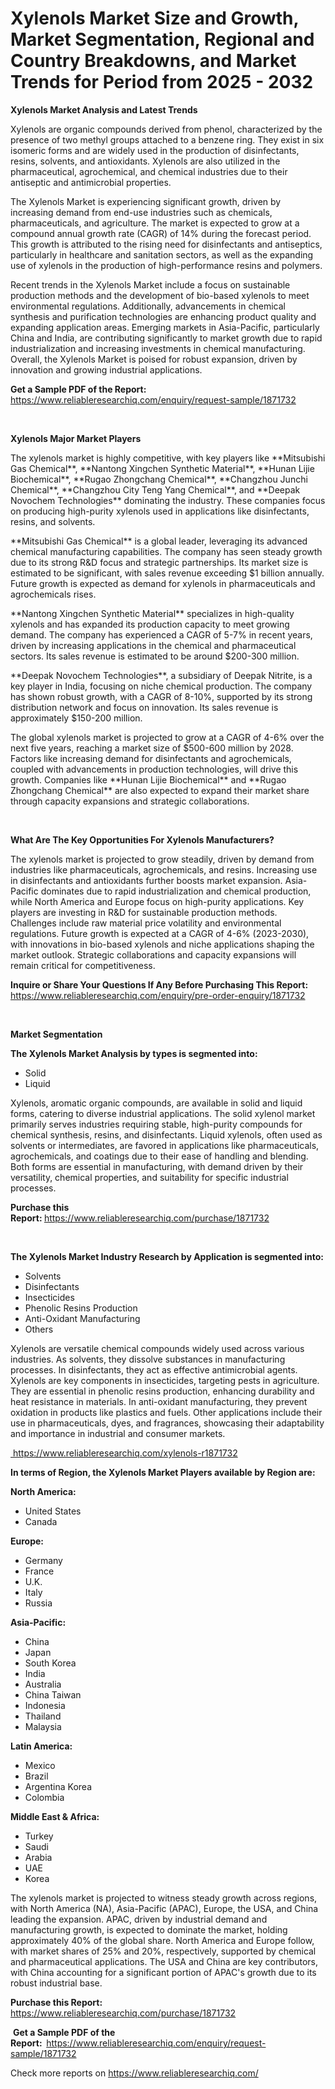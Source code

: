 <p><h1>Xylenols Market Size and Growth, Market Segmentation, Regional and Country Breakdowns, and Market Trends for Period from 2025 -  2032</h1></p><p><strong>Xylenols Market Analysis and Latest Trends</strong></p>
<p><p>Xylenols are organic compounds derived from phenol, characterized by the presence of two methyl groups attached to a benzene ring. They exist in six isomeric forms and are widely used in the production of disinfectants, resins, solvents, and antioxidants. Xylenols are also utilized in the pharmaceutical, agrochemical, and chemical industries due to their antiseptic and antimicrobial properties.</p><p>The Xylenols Market is experiencing significant growth, driven by increasing demand from end-use industries such as chemicals, pharmaceuticals, and agriculture. The market is expected to grow at a compound annual growth rate (CAGR) of 14% during the forecast period. This growth is attributed to the rising need for disinfectants and antiseptics, particularly in healthcare and sanitation sectors, as well as the expanding use of xylenols in the production of high-performance resins and polymers.</p><p>Recent trends in the Xylenols Market include a focus on sustainable production methods and the development of bio-based xylenols to meet environmental regulations. Additionally, advancements in chemical synthesis and purification technologies are enhancing product quality and expanding application areas. Emerging markets in Asia-Pacific, particularly China and India, are contributing significantly to market growth due to rapid industrialization and increasing investments in chemical manufacturing. Overall, the Xylenols Market is poised for robust expansion, driven by innovation and growing industrial applications.</p></p>
<p><strong>Get a Sample PDF of the Report:&nbsp;</strong> <a href="https://www.reliableresearchiq.com/enquiry/request-sample/1871732?utm_campaign=2099&utm_medium=2&utm_source=Github&utm_content=ia&utm_term=25012025&utm_id=xylenols">https://www.reliableresearchiq.com/enquiry/request-sample/1871732</a></p>
<p>&nbsp;</p>
<p><strong>Xylenols Major Market Players</strong></p>
<p><p>The xylenols market is highly competitive, with key players like **Mitsubishi Gas Chemical**, **Nantong Xingchen Synthetic Material**, **Hunan Lijie Biochemical**, **Rugao Zhongchang Chemical**, **Changzhou Junchi Chemical**, **Changzhou City Teng Yang Chemical**, and **Deepak Novochem Technologies** dominating the industry. These companies focus on producing high-purity xylenols used in applications like disinfectants, resins, and solvents.</p><p>**Mitsubishi Gas Chemical** is a global leader, leveraging its advanced chemical manufacturing capabilities. The company has seen steady growth due to its strong R&D focus and strategic partnerships. Its market size is estimated to be significant, with sales revenue exceeding $1 billion annually. Future growth is expected as demand for xylenols in pharmaceuticals and agrochemicals rises.</p><p>**Nantong Xingchen Synthetic Material** specializes in high-quality xylenols and has expanded its production capacity to meet growing demand. The company has experienced a CAGR of 5-7% in recent years, driven by increasing applications in the chemical and pharmaceutical sectors. Its sales revenue is estimated to be around $200-300 million.</p><p>**Deepak Novochem Technologies**, a subsidiary of Deepak Nitrite, is a key player in India, focusing on niche chemical production. The company has shown robust growth, with a CAGR of 8-10%, supported by its strong distribution network and focus on innovation. Its sales revenue is approximately $150-200 million.</p><p>The global xylenols market is projected to grow at a CAGR of 4-6% over the next five years, reaching a market size of $500-600 million by 2028. Factors like increasing demand for disinfectants and agrochemicals, coupled with advancements in production technologies, will drive this growth. Companies like **Hunan Lijie Biochemical** and **Rugao Zhongchang Chemical** are also expected to expand their market share through capacity expansions and strategic collaborations.</p></p>
<p>&nbsp;</p>
<p><strong>What Are The Key Opportunities For Xylenols Manufacturers?</strong></p>
<p><p>The xylenols market is projected to grow steadily, driven by demand from industries like pharmaceuticals, agrochemicals, and resins. Increasing use in disinfectants and antioxidants further boosts market expansion. Asia-Pacific dominates due to rapid industrialization and chemical production, while North America and Europe focus on high-purity applications. Key players are investing in R&D for sustainable production methods. Challenges include raw material price volatility and environmental regulations. Future growth is expected at a CAGR of 4-6% (2023-2030), with innovations in bio-based xylenols and niche applications shaping the market outlook. Strategic collaborations and capacity expansions will remain critical for competitiveness.</p></p>
<p><strong>Inquire or Share Your Questions If Any Before Purchasing This Report:</strong> <a href="https://www.reliableresearchiq.com/enquiry/pre-order-enquiry/1871732?utm_campaign=2099&utm_medium=2&utm_source=Github&utm_content=ia&utm_term=25012025&utm_id=xylenols">https://www.reliableresearchiq.com/enquiry/pre-order-enquiry/1871732</a></p>
<p>&nbsp;</p>
<p><strong>Market Segmentation</strong></p>
<p><strong>The Xylenols Market Analysis by types is segmented into:</strong></p>
<p><ul><li>Solid</li><li>Liquid</li></ul></p>
<p><p>Xylenols, aromatic organic compounds, are available in solid and liquid forms, catering to diverse industrial applications. The solid xylenol market primarily serves industries requiring stable, high-purity compounds for chemical synthesis, resins, and disinfectants. Liquid xylenols, often used as solvents or intermediates, are favored in applications like pharmaceuticals, agrochemicals, and coatings due to their ease of handling and blending. Both forms are essential in manufacturing, with demand driven by their versatility, chemical properties, and suitability for specific industrial processes.</p></p>
<p><strong>Purchase this Report:&nbsp;</strong><a href="https://www.reliableresearchiq.com/purchase/1871732?utm_campaign=2099&utm_medium=2&utm_source=Github&utm_content=ia&utm_term=25012025&utm_id=xylenols">https://www.reliableresearchiq.com/purchase/1871732</a></p>
<p>&nbsp;</p>
<p><strong>The Xylenols Market Industry Research by Application is segmented into:</strong></p>
<p><ul><li>Solvents</li><li>Disinfectants</li><li>Insecticides</li><li>Phenolic Resins Production</li><li>Anti-Oxidant Manufacturing</li><li>Others</li></ul></p>
<p><p>Xylenols are versatile chemical compounds widely used across various industries. As solvents, they dissolve substances in manufacturing processes. In disinfectants, they act as effective antimicrobial agents. Xylenols are key components in insecticides, targeting pests in agriculture. They are essential in phenolic resins production, enhancing durability and heat resistance in materials. In anti-oxidant manufacturing, they prevent oxidation in products like plastics and fuels. Other applications include their use in pharmaceuticals, dyes, and fragrances, showcasing their adaptability and importance in industrial and consumer markets.</p></p>
<p><a href="https://www.reliableresearchiq.com/xylenols-r1871732?utm_campaign=2099&utm_medium=2&utm_source=Github&utm_content=ia&utm_term=25012025&utm_id=xylenols">&nbsp;https://www.reliableresearchiq.com/xylenols-r1871732</a></p>
<p><strong>In terms of Region, the Xylenols Market Players available by Region are:</strong></p>
<p>
    <p> <strong> North America: </strong>
        <ul>
            <li>United States</li>
            <li>Canada</li>
        </ul>
        </p> 
    <p> <strong> Europe: </strong>
        <ul>
            <li>Germany</li>
            <li>France</li>
            <li>U.K.</li>
            <li>Italy</li>
            <li>Russia</li>
        </ul>
        </p> 
    <p> <strong> Asia-Pacific: </strong>
        <ul>
            <li>China</li>
            <li>Japan</li>
            <li>South Korea</li>
            <li>India</li>
            <li>Australia</li>
            <li>China Taiwan</li>
            <li>Indonesia</li>
            <li>Thailand</li>
            <li>Malaysia</li>
        </ul>
        </p> 
    <p> <strong> Latin America: </strong>
        <ul>
            <li>Mexico</li>
            <li>Brazil</li>
            <li>Argentina Korea</li>
            <li>Colombia</li>
        </ul>
        </p> 
    <p> <strong> Middle East & Africa: </strong>
        <ul>
            <li>Turkey</li>
            <li>Saudi</li>
            <li>Arabia</li>
            <li>UAE</li>
            <li>Korea</li>
        </ul>
    </p>
    </p>
<p><p>The xylenols market is projected to witness steady growth across regions, with North America (NA), Asia-Pacific (APAC), Europe, the USA, and China leading the expansion. APAC, driven by industrial demand and manufacturing growth, is expected to dominate the market, holding approximately 40% of the global share. North America and Europe follow, with market shares of 25% and 20%, respectively, supported by chemical and pharmaceutical applications. The USA and China are key contributors, with China accounting for a significant portion of APAC's growth due to its robust industrial base.</p></p>
<p><strong>Purchase this Report: </strong><a href="https://www.reliableresearchiq.com/purchase/1871732?utm_campaign=2099&utm_medium=2&utm_source=Github&utm_content=ia&utm_term=25012025&utm_id=xylenols">https://www.reliableresearchiq.com/purchase/1871732</a></p>
<p>&nbsp;<strong>Get a Sample PDF of the Report:&nbsp;&nbsp;</strong><a href="https://www.reliableresearchiq.com/enquiry/request-sample/1871732?utm_campaign=2099&utm_medium=2&utm_source=Github&utm_content=ia&utm_term=25012025&utm_id=xylenols">https://www.reliableresearchiq.com/enquiry/request-sample/1871732</a></p>
<p><strong></strong></p>
<p>Check more reports on <a href="https://www.reliableresearchiq.com/?utm_campaign=2099&utm_medium=2&utm_source=Github&utm_content=ia&utm_term=25012025&utm_id=xylenols">https://www.reliableresearchiq.com/</a></p>